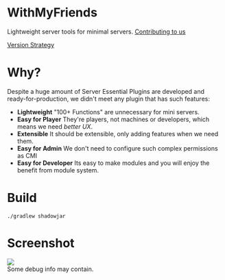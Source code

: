# WithMyFriends

Lightweight server tools for minimal servers. [Contributing to us](./CONTRIBUTING.md)  

[Version Strategy](https://github.com/saltedfishclub/documents/blob/main/Evolution.md)

# Why?

Despite a huge amount of Server Essential Plugins are developed and ready-for-production, we didn't meet any plugin that
has such features:

- **Lightweight** "100+ Functions" are unnecessary for mini servers.
- **Easy for Player** They're players, not machines or developers, which means we need *better UX*.
- **Extensible** It should be extensible, only adding features when we need them.
- **Easy for Admin** We don't need to configure such complex permissions as CMI
- **Easy for Developer** Its easy to make modules and you will enjoy the benefit from module system.

# Build

```
./gradlew shadowjar
```

# Screenshot

![](https://upload.cc/i1/2021/10/16/m0B4LZ.png)  
Some debug info may contain.

